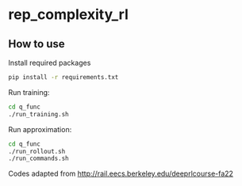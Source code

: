 # rep_complexity_rl

## How to use

Install required packages

```bash
pip install -r requirements.txt
```

Run training:

```bash
cd q_func
./run_training.sh
```

Run approximation:

```bash
cd q_func
./run_rollout.sh
./run_commands.sh
```

Codes adapted from http://rail.eecs.berkeley.edu/deeprlcourse-fa22
